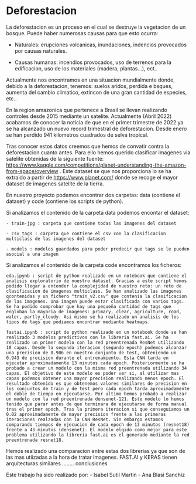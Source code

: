# Deforestacion

La deforestacion es un proceso en el cual se destruye la vegetacion de un bosque. Puede haber numerosas causas para que esto ocurra:

- Naturales: erupciones volcanicas, inundaciones, indencios provocados por causas naturales.

- Causas humanas: incendios provocados, uso de terrenos para la edificacion, uso de los materiales (madera, plantas...), ect..


Actualmente nos encontramos en una situacion mundialmente donde, debido a la deforestacion, tenemos: suelos aridos, perdida e bsques, aumenta del cambio climatico, extincon de una gran cantidad de especies, etc..


En la region amazonica que pertenece a Brasil se llevan realizando controles desde 2015 mediante un satelite. Actualmente (Abril 2022) acabamos de conocer la noticia de que en el primer trimestre de 2022 ya se ha alcanzado un nuevo record trimestral de deforestacion. Desde enero se han perdido 941 kilometros cuadrados de selva tropical. 


Tras conocer estos datos creemos que hemos de convatir contra la deforestacion cuanto antes. Para ello hemos querido clasificar imagenes via satelite obtenidas de la siguiente fuente: https://www.kaggle.com/competitions/planet-understanding-the-amazon-from-space/overview . Este dataset se que nos proporciona lo se ha extraido a partir de  https://www.planet.com/ donde se recoge el mayor dataset de imagenes satelite de la tierra.


En nuestro proyecto podemos encontrar dos carpetas: data (contiene el dataset) y code (contiene los scripts de python).

Si analizamos el contenido de la carpeta data podemos encontar el dataset:

    - train-jpg : carpeta que contiene todas las imagenes del dataset

    - csv_tags : carpeta que contiene el csv con la clasificacion multiclass de las imagenes del dataset

    - models : modelos guardados para poder predecir que tags se le pueden asocial a una imagen

Si analizamos el contenido de la carpeta code encontramos los ficheros:

    eda.ipynb : script de python realizado en un notebook que contiene el analisis exploratorio de nuestro dataset. Gracias a este script hemos podido llegar a entender la complejidad de nuestro reto: un reto de clasificacion de imagenes multiclass. Se han analizado las imagenes qcontenidas y un fichero "train_v2.csv" que contenia la clasificacion de las imagenes. Una imagen puede estar clasificada con varios tags. Se ha podido comprobar que hay una pequeña cantidad de tags que engloban la mayoria de imagenes: primary, clear, agriculture, road, water, partly_cloudy. Asi mismo se ha realizado un analisis de los tipos de tags que podiamos encontrar mediante heatmaps.

    fastai.ipynb : script de python realizado en un notebook donde se han realizado 3 modelos predictivos con la libreria fast.ai. Se ha realizado un primer modelo con la red preentrenada ResNet utilizando 18 capas. Desde la segunda iteracion (segundo epoch) podemos alcanzar una precision de 0.906 en nuestro conjunto de test, obteniendo un 0.943 de precision durante el entrenamiento. Esta CNN tarda en ejecutar aproximadamente 13 minutos cada epoch. Posteriormente se ha probado a crear un modelo con la misma red preentrenada utilizando 34 capas. El objetivo de este modelo es poder ver si, al utilizar mas capas podemos obtener una mayor precision realizando menos epoch. El resultado obtenido es que obtenemos valores similares de precision en los conjuntos de train y de test pero cada epoch tarda aproximadamente el doble de tiempo en ejecutarse. Por ultimo hemos probado a realizar un modelo con la red preentrenada densenet-121. Este modelo lo hemos tenido que parar antes de que terminara de ejecutarse de forma manual tras el primer epoch. Tras la primera iteracion si que conseguiamos un 0.02 aproximadamente de mayor precision frente a las primeras iteraciones realzadas con la CNN ResNet. Sin embargo estamos comparando tiempos de ejecucion de cada epoch de 13 minutos (resnet18) frente a 43 minutos (densenet). El modelo elgido como mejor para este problema utilizando la libreria fast.ai es el generado mediante la red preentrenada resnet18.


Hemos realizado una comparacion entre estas dos librerias ya que son de las mas utiizadas a la hora de tratar imagenes. FAST.AI y KERAS tienen arquitecturas similares ........ conclusiones



Este trabajo ha sido realizado por:
    - Isabel Sutil Martin
    - Ana Blasi Sanchiz